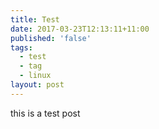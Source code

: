 ```yaml
---
title: Test
date: 2017-03-23T12:13:11+11:00
published: 'false'
tags:
  - test
  - tag
  - linux
layout: post
---
```




this is a test post

